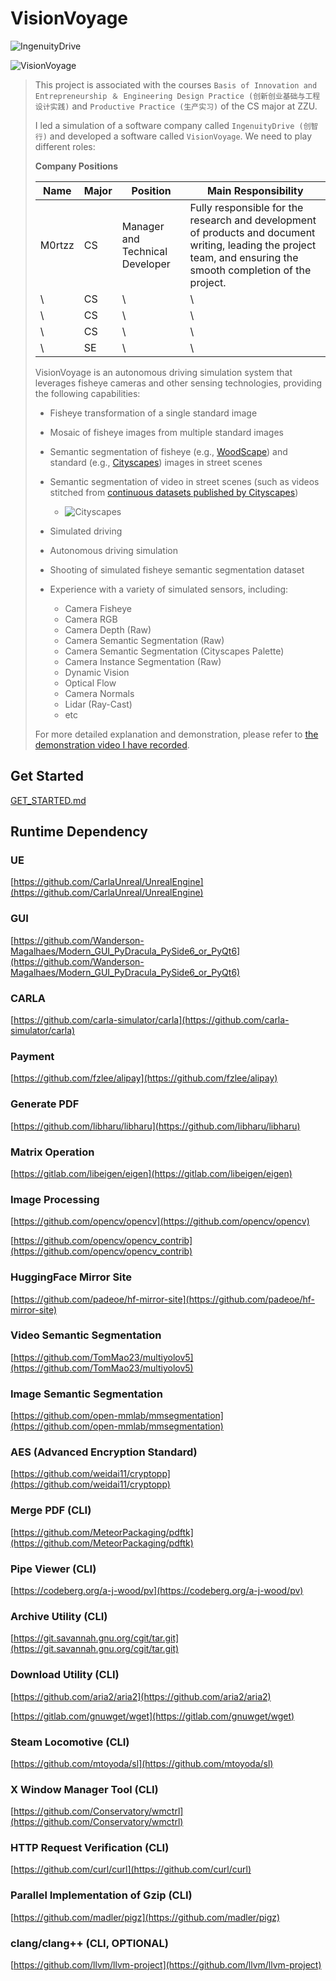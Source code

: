 # VisionVoyage

![IngenuityDrive](https://static.m0rtzz.com/images/Year:2024/Month:08/Day:15/14:23:37_IngenuityDrive.png)

![VisionVoyage](https://static.m0rtzz.com/images/Year:2024/Month:08/Day:15/13:54:06_VisionVoyage.png)

> This project is associated with the courses `Basis of Innovation and Entrepreneurship ＆ Engineering Design Practice (创新创业基础与工程设计实践)`  and `Productive Practice (生产实习)` of the CS major at ZZU.
>
> I led a simulation of a software company called `IngenuityDrive (创智行)` and developed a software called `VisionVoyage`. We need to play different roles:
>
> **Company Positions**
>
> | Name   | Major | Position                        | Main Responsibility                                          |
> | ------ | ----- | ------------------------------- | ------------------------------------------------------------ |
> | M0rtzz | CS    | Manager and Technical Developer | Fully responsible for the research and development of products and document writing, leading the project team, and ensuring the smooth completion of the project. |
> | \      | CS    | \                               | \                                                            |
> | \      | CS    | \                               | \                                                            |
> | \      | CS    | \                               | \                                                            |
> | \      | SE    | \                               | \                                                            |
>
> VisionVoyage is an autonomous driving simulation system that leverages  fisheye cameras and other sensing technologies, providing the following  capabilities:
>
> - Fisheye transformation of a single standard image
> - Mosaic of fisheye images from multiple standard images
> - Semantic segmentation of fisheye (e.g., [WoodScape](https://woodscape.valeo.com/woodscape)) and standard (e.g., [Cityscapes](https://www.cityscapes-dataset.com)) images in street scenes
> - Semantic segmentation of video in street scenes (such as videos stitched from [continuous datasets published by Cityscapes](https://www.cityscapes-dataset.com/downloads))
>   -  ![Cityscapes](https://static.m0rtzz.com/images/Year:2024/Month:08/Day:15/17:24:53_Cityscapes.png)
>
> - Simulated driving
> - Autonomous driving simulation
> - Shooting of simulated fisheye semantic segmentation dataset
> - Experience with a variety of simulated sensors, including:
>   - Camera Fisheye
>   - Camera RGB
>   - Camera Depth (Raw)
>   - Camera Semantic Segmentation (Raw)
>   - Camera Semantic Segmentation (Cityscapes Palette)
>   - Camera Instance Segmentation (Raw)
>   - Dynamic Vision
>   - Optical Flow
>   - Camera Normals
>   - Lidar (Ray-Cast)
>   - etc
>
> For more detailed explanation and demonstration, please refer to [the demonstration video I have recorded](./docs/DEMONSTRATION.md).

## Get Started

[GET_STARTED.md](./docs/GET_STARTED.md)

## Runtime Dependency

### UE

[https://github.com/CarlaUnreal/UnrealEngine](https://github.com/CarlaUnreal/UnrealEngine)

### GUI

[https://github.com/Wanderson-Magalhaes/Modern_GUI_PyDracula_PySide6_or_PyQt6](https://github.com/Wanderson-Magalhaes/Modern_GUI_PyDracula_PySide6_or_PyQt6)

### CARLA

[https://github.com/carla-simulator/carla](https://github.com/carla-simulator/carla)

### Payment

[https://github.com/fzlee/alipay](https://github.com/fzlee/alipay)

### Generate PDF

[https://github.com/libharu/libharu](https://github.com/libharu/libharu)

### Matrix Operation

[https://gitlab.com/libeigen/eigen](https://gitlab.com/libeigen/eigen)

### Image Processing

[https://github.com/opencv/opencv](https://github.com/opencv/opencv)

[https://github.com/opencv/opencv_contrib](https://github.com/opencv/opencv_contrib)

### HuggingFace Mirror Site

[https://github.com/padeoe/hf-mirror-site](https://github.com/padeoe/hf-mirror-site)

### Video Semantic Segmentation

[https://github.com/TomMao23/multiyolov5](https://github.com/TomMao23/multiyolov5)

### Image Semantic Segmentation

[https://github.com/open-mmlab/mmsegmentation](https://github.com/open-mmlab/mmsegmentation)

### AES (Advanced Encryption Standard)

[https://github.com/weidai11/cryptopp](https://github.com/weidai11/cryptopp)

### Merge PDF (CLI)

[https://github.com/MeteorPackaging/pdftk](https://github.com/MeteorPackaging/pdftk)

### Pipe Viewer (CLI)

[https://codeberg.org/a-j-wood/pv](https://codeberg.org/a-j-wood/pv)

### Archive Utility (CLI)

[https://git.savannah.gnu.org/cgit/tar.git](https://git.savannah.gnu.org/cgit/tar.git)

### Download Utility (CLI)

[https://github.com/aria2/aria2](https://github.com/aria2/aria2)

[https://gitlab.com/gnuwget/wget](https://gitlab.com/gnuwget/wget)

### Steam Locomotive (CLI)

[https://github.com/mtoyoda/sl](https://github.com/mtoyoda/sl)

### X Window Manager Tool (CLI)

[https://github.com/Conservatory/wmctrl](https://github.com/Conservatory/wmctrl)

### HTTP Request Verification (CLI)

[https://github.com/curl/curl](https://github.com/curl/curl)

### Parallel Implementation of Gzip (CLI)

[https://github.com/madler/pigz](https://github.com/madler/pigz)

### clang/clang++ (CLI, OPTIONAL)

[https://github.com/llvm/llvm-project](https://github.com/llvm/llvm-project)
